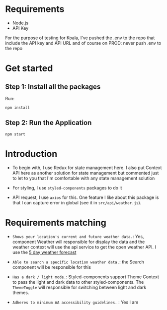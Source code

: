 # Requirements
* Node.js
* API Key

For the purpose of testing for Koala, I've pushed the .env to the repo that include the API key and API URL
and of course on PROD: never push .env to the repo

# Get started

## Step 1: Install all the packages
Run:
```
npm install
```

## Step 2: Run the Application
```
npm start
```

# Introduction

* To begin with, I use Redux for state management here. I also put Context API here as another solution for state management but commented just to let to you that I'm comfortable with any state management solution

* For styling, I use `styled-components` packages to do it

* API request, I use `axios` for this. One feature I like about this package is that I can capture error in global (see it in `src/api/weather.js`). 

# Requirements matching

* `Shows your location's current and future weather data.`: Yes, component Weather will responsible for display the data and the weather context will use the api service to get the open weather API. I use the [5 day weather forecast](https://openweathermap.org/forecast5)
 
* `Able to search a specific location weather data.`: the Search component will be responsible for this

* `Has a dark / light mode.`: Styled-components support Theme Context to pass the light and dark data to other styled-components. The `ThemeToggle` will responsible for switching between light and dark themes.

* `Adheres to minimum AA accessibility guidelines.` : Yes I am